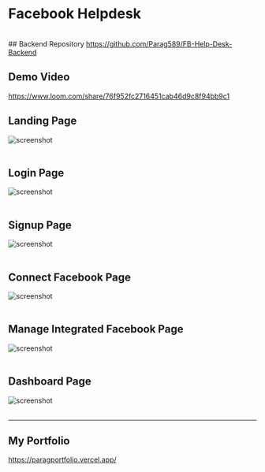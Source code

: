   <!-- Dependency Status -->
<h1>Facebook Helpdesk</h1>
<br />
## Backend Repository
<a href="https://github.com/Parag589/FB-Help-Desk-Backend">
    https://github.com/Parag589/FB-Help-Desk-Backend
  </a>  

## Demo Video
<a href="https://www.loom.com/share/76f952fc2716451cab46d9c8f94bb9c1">
    https://www.loom.com/share/76f952fc2716451cab46d9c8f94bb9c1
  </a>  

<p align="center">

## Landing Page
  <a>
    <img src="screenshots/1.png"
         alt="screenshot">
  </a>
  </br/><br/>

## Login Page

  <a>
    <img src="screenshots/2.png"
         alt="screenshot">
  </a>
</br/><br/>


## Signup Page

<a>
    <img src="screenshots/3.png"
         alt="screenshot">
  </a>
</br/><br/>


## Connect Facebook Page

<a>
    <img src="screenshots/4.png"
         alt="screenshot">
  </a>  
</br/><br/>


## Manage Integrated Facebook Page

<a>
    <img src="screenshots/5.png"
         alt="screenshot">
  </a>
</br/><br/>

## Dashboard Page

<a>
    <img src="screenshots/6.png"
         alt="screenshot">
  </a>
</br/><br/>

  
</p>

<hr />

## My Portfolio
<a href="https://paragportfolio.vercel.app/">
    https://paragportfolio.vercel.app/
  </a>

